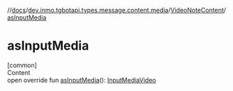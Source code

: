 //[docs](../../../index.md)/[dev.inmo.tgbotapi.types.message.content.media](../index.md)/[VideoNoteContent](index.md)/[asInputMedia](as-input-media.md)



# asInputMedia  
[common]  
Content  
open override fun [asInputMedia](as-input-media.md)(): [InputMediaVideo](../../dev.inmo.tgbotapi.types.InputMedia/-input-media-video/index.md)  



